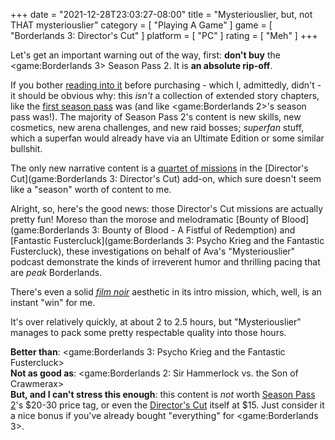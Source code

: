 +++
date = "2021-12-28T23:03:27-08:00"
title = "Mysteriouslier, but, not THAT mysteriouslier"
category = [ "Playing A Game" ]
game = [ "Borderlands 3: Director's Cut" ]
platform = [ "PC" ]
rating = [ "Meh" ]
+++

Let's get an important warning out of the way, first: <b>don't buy</b> the <game:Borderlands 3> Season Pass 2.  It is <b>an absolute rip-off</b>.

If you bother <a href="https://borderlands.com/en-US/seasonpass2/">reading into it</a> before purchasing - which I, admittedly, didn't - it should be obvious why: this <i>isn't</i> a collection of extended story chapters, like the <a href="https://borderlands.com/en-US/shop/borderlands-3-season-pass/">first season pass</a> was (and like <game:Borderlands 2>'s season pass was!).  The majority of Season Pass 2's content is new skills, new cosmetics, new arena challenges, and new raid bosses; <i>superfan</i> stuff, which a superfan would already have via an Ultimate Edition or some similar bullshit.

The only new narrative content is a <a href="https://borderlands.fandom.com/wiki/Director%27s_Cut#Missions">quartet of missions</a> in the [Director's Cut](game:Borderlands 3: Director's Cut) add-on, which sure doesn't seem like a "season" worth of content to me.

Alright, so, here's the good news: those Director's Cut missions are actually pretty fun!  Moreso than the morose and melodramatic [Bounty of Blood](game:Borderlands 3: Bounty of Blood - A Fistful of Redemption) and [Fantastic Fustercluck](game:Borderlands 3: Psycho Krieg and the Fantastic Fustercluck), these investigations on behalf of Ava's "Mysteriouslier" podcast demonstrate the kinds of irreverent humor and thrilling pacing that are <i>peak</i> Borderlands.

There's even a solid <i><a href="https://en.wikipedia.org/wiki/Film_noir">film noir</a></i> aesthetic in its intro mission, which, well, is an instant "win" for me.

It's over relatively quickly, at about 2 to 2.5 hours, but "Mysteriouslier" manages to pack some pretty respectable quality into those hours.

<b>Better than</b>: <game:Borderlands 3: Psycho Krieg and the Fantastic Fustercluck>  
<b>Not as good as</b>: <game:Borderlands 2: Sir Hammerlock vs. the Son of Crawmerax>  
<b>But, and I can't stress this enough</b>: this content is <i>not</i> worth <a href="https://store.steampowered.com/app/1396474/Borderlands_3_Season_Pass_2/">Season Pass 2</a>'s $20-30 price tag, or even the <a href="https://store.steampowered.com/app/1361831/Borderlands_3_Directors_Cut/">Director's Cut</a> itself at $15.  Just consider it a nice bonus if you've already bought "everything" for <game:Borderlands 3>.
